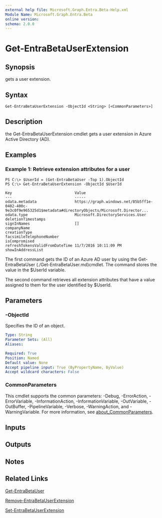 ```yaml
---
external help file: Microsoft.Graph.Entra.Beta-Help.xml
Module Name: Microsoft.Graph.Entra.Beta
online version:
schema: 2.0.0
---
```


# Get-EntraBetaUserExtension

## Synopsis
gets a user extension.

## Syntax

```
Get-EntraBetaUserExtension -ObjectId <String> [<CommonParameters>]
```

## Description
the Get-EntraBetaUserExtension cmdlet gets a user extension in Azure Active Directory (AD).

## Examples

### Example 1: Retrieve extension attributes for a user
```
PS C:\> $UserId = (Get-EntraBetaUser -Top 1).ObjectId
PS C:\> Get-EntraBetaUserExtension -ObjectId $UserId

Key                            Value 
---                            ----- 
odata.metadata                 https://graph.windows.net/85b5ff1e-0402-400c-9e3c0f9e965325d1$metadata#directoryObjects/Microsoft.Director... 
odata.type                     Microsoft.DirectoryServices.User
deletionTimestamps
signInNames                    [] 
companyName 
creationType 
facsimileTelephoneNumber 
isCompromised 
refreshTokensValidFromDateTime 11/7/2016 10:11:09 PM 
showInAddressList
```

The first command gets the ID of an Azure AD user by using the Get-EntraBetaUser (./Get-EntraBetaUser.md)cmdlet. 
The command stores the value in the $UserId variable.

The second command retrieves all extension attributes that have a value assigned to them for the user identified by $UserId.

## Parameters

### -ObjectId
Specifies the ID of an object.

```yaml
Type: String
Parameter Sets: (All)
Aliases:

Required: True
Position: Named
Default value: None
Accept pipeline input: True (ByPropertyName, ByValue)
Accept wildcard characters: False
```

### CommonParameters
This cmdlet supports the common parameters: -Debug, -ErrorAction, -ErrorVariable, -InformationAction, -InformationVariable, -OutVariable, -OutBuffer, -PipelineVariable, -Verbose, -WarningAction, and -WarningVariable. For more information, see [about_CommonParameters](https://go.microsoft.com/fwlink/?LinkID=113216).

## Inputs

## Outputs

## Notes

## Related Links

[Get-EntraBetaUser]()

[Remove-EntraBetaUserExtension]()

[Set-EntraBetaUserExtension]()

